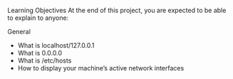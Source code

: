 Learning Objectives
At the end of this project, you are expected to be able to explain to anyone:

General
* What is localhost/127.0.0.1
* What is 0.0.0.0
* What is /etc/hosts
* How to display your machine’s active network interfaces
